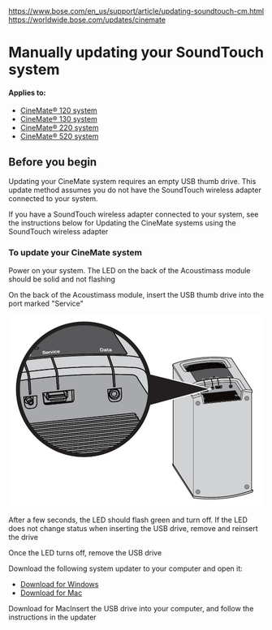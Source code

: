 <main>
<a href="https://web.archive.org/web/20211006003338/https://www.bose.com/en_us/support/article/updating-soundtouch-cm.html">https://www.bose.com/en_us/support/article/updating-soundtouch-cm.html</a><br>
<a href="https://worldwide.bose.com/updates/cinemate">https://worldwide.bose.com/updates/cinemate</a>
<div class="pageTitle title">
<h1 class="bose-title bose-title--mainTitle   -">
Manually updating your SoundTouch system
</h1>
</div>
<div class="articleAppliesTo">
<div class="bose-list bose-list--appliesToList">
<h4 class="bose-list__title">Applies to: </h4>
<ul class="bose-list__list">
<li class="bose-list__listitem ">
<a href="https://web.archive.org/web/20180801050744/https://www.bose.com/en_us/support/products/soundtouch_systems_support/cinemate-120-home-theater-system.html">CineMate® 120 system</a>
</li>
<li class="bose-list__listitem ">
<a href="https://web.archive.org/web/20180721021340/https://www.bose.com/en_us/support/products/soundtouch_systems_support/cinemate-130-home-theater-system.html">CineMate® 130 system</a>
</li>
<li class="bose-list__listitem ">
<a href="https://web.archive.org/web/20180801050800/https://www.bose.com/en_us/support/products/soundtouch_systems_support/cinemate_220.html">CineMate® 220 system</a>
</li>
<li class="bose-list__listitem ">
<a href="https://web.archive.org/web/20180801050809/https://www.bose.com/en_us/support/products/soundtouch_systems_support/cinemate-520-home-theater-system.html">CineMate® 520 system</a>
</li>
</ul>
</div>
</div>
<div class="title">
<h2 class="bose-title -left   -none">
Before you begin
</h2>
</div>
<div class="text">
<div class="bose-richText  ">
<p>Updating&nbsp;your CineMate system requires an empty USB thumb drive. This update method assumes you do not have the SoundTouch wireless adapter connected to your system.</p>
<p>If you&nbsp;have a&nbsp;SoundTouch wireless adapter connected to your system,&nbsp;see the instructions below for Updating the CineMate systems using the SoundTouch wireless adapter<br>
</p>
</div>
</div>
<div class="title">
<h3 class="bose-title -left   -none">
To update your CineMate system
</h3>
</div>
<div class="list">
<div class="bose-list bose-list--none   -tempStepFix">
<div class="bose-list__list bose-list__list--numbered">
<div class="listItem">
<div class="bose-list__listitem">
<div class="text">
<div class="bose-richText  ">
<p>Power on your system. The LED on the back of the&nbsp;Acoustimass module should be solid and not flashing<br>
</p>
</div>
</div>
</div>
</div>
<div class="listItem">
<div class="bose-list__listitem">
<div class="text">
<div class="bose-richText  ">
<p>On the back of the&nbsp;Acoustimass module, insert the USB thumb drive into the port marked&nbsp;"Service"<br>
</p>
</div>
</div>
<div class="column">
<div class="bose-column ">
<div class="bose-column__container">
<section class="grid-12 bose-column__column no-gutter ">
<div class="no-gutter-left grid-6 grid-medium-6 clear-medium-left grid-small-12">
<div class="adaptiveImageComponent image parbase">
<div class=" bose-adaptiveImage   ">
<div class="bose-adaptiveImage__container">
<img src="https://github.com/bosefirmware/ced-old/raw/master/cinemate/cm_bm_service_data_connections.png">
</div>
</div>
</div>
</div>
<div class="no-gutter-left grid-6 grid-medium-6  grid-small-12">
</div>
</section>
</div>
</div>
</div>
</div>
</div>
<div class="listItem">
<div class="bose-list__listitem">
<div class="text">
<div class="bose-richText  ">
<p>After a few seconds, the LED should flash green and turn off. If the LED does not change status when inserting the USB drive, remove and reinsert the drive<br>
</p>
</div>
</div>
</div>
</div>
<div class="listItem">
<div class="bose-list__listitem">
<div class="text">
<div class="bose-richText  ">
<p>Once the LED turns off, remove the USB drive<br>
</p>
</div>
</div>
</div>
</div>
<div class="listItem">
<div class="bose-list__listitem">
<div class="text">
<div class="bose-richText  ">
<p>Download the following system updater to your computer and open it:</p>
<ul>
<li><a class="bose-link" href="https://downloads.bose.com/ced/cinemate/windows/Bose_Update_Application.exe">Download for Windows</a></li>
<li><a class="bose-link" href="https://downloads.bose.com/ced/cinemate/mac/Bose_Update_Application.dmg">Download for Mac</a></li>
</ul>
</div>
</div>
</div>
</div>
<div class="listItem">
<div class="bose-list__listitem">
<div class="text">
<div class="bose-richText  ">
<p>Download for MacInsert the USB drive into your computer, and follow the instructions in the updater<br>
</p>
</div>
</div>
</div>
</div>
</div>
</div></div>
